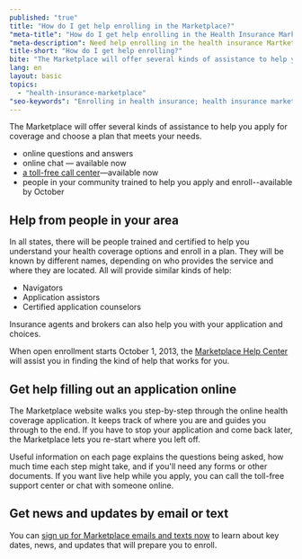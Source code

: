```yaml
---
published: "true"
title: "How do I get help enrolling in the Marketplace?"
"meta-title": "How do I get help enrolling in the Health Insurance Marketplace"
"meta-description": Need help enrolling in the health insurance Martketplace? Get help from people in your community, online, by phone, by email. Choose the right plan.
title-short: "How do I get help enrolling?"
bite: "The Marketplace will offer several kinds of assistance to help you apply for coverage and choose a plan that meets your needs. "
lang: en
layout: basic
topics: 
  - "health-insurance-marketplace"
"seo-keywords": "Enrolling in health insurance; health insurance marketplace"
---
```


The Marketplace will offer several kinds of assistance to help you apply for coverage and choose a plan that meets your needs. 

* online questions and answers 
* online chat — available now 
* [a toll-free call center](/help-center)—available now
* people in your community trained to help you apply and enroll--available by October

## Help from people in your area

In all states, there will be people trained and certified to help you understand your health coverage options and enroll in a plan. They will be known by different names, depending on who provides the service and where they are located. All will provide similar kinds of help: 

* Navigators
* Application assistors
* Certified application counselors 

Insurance agents and brokers can also help you with your application and choices. 

When open enrollment starts October 1, 2013, the [Marketplace Help Center](/help-center) will assist you in finding the kind of help that works for you.

## Get help filling out an application online

The Marketplace website walks you step-by-step through the online health coverage application. It keeps track of where you are and guides you through to the end. If you have to stop your application and come back later, the Marketplace lets you re-start where you left off. 

Useful information on each page explains the questions being asked, how much time each step might take, and if you'll need any forms or other documents. If you want live help while you apply, you can call the toll-free support center or chat with someone online. 

## Get news and updates by email or text

You can [sign up for Marketplace emails and texts now](/subscribe) to learn about key dates, news, and updates that will prepare you to enroll.
